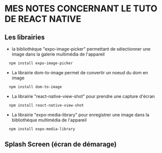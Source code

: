 # MES NOTES CONCERNANT LE TUTO DE REACT NATIVE

## Les librairies

- la bibliothèque "expo-image-picker" permettant de sélectionner une image dans la galerie multimédia de l'appareil

```bash
  npm install expo-image-picker
```

- La librairie dom-to-image permet de convertir un noeud du dom en image

```bash
  npm install dom-to-image
```

- La librairie "react-native-view-shot" pour prendre une capture d'écran

```bash
  npm install react-native-view-shot
```

- La librairie "expo-media-library" pour enregistrer une image dans la bibliothèque multimédia de l'appareil

```bash
  npm install expo-media-library
```

## Splash Screen (écran de démarage)
